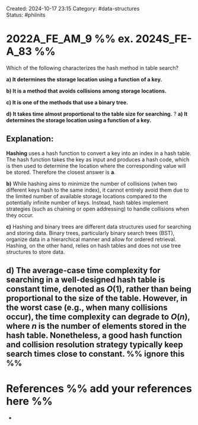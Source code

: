 Created: 2024-10-17 23:15
Category: #data-structures  
Status: #philnits


# 2022A_FE_AM_9 %% ex. 2024S_FE-A_83 %%

Which of the following characterizes the hash method in table search?

**a) It determines the storage location using a function of a key.**

**b) It is a method that avoids collisions among storage locations.**

**c) It is one of the methods that use a binary tree.**

**d) It takes time almost proportional to the table size for searching.**
? 
**a) It determines the storage location using a function of a key.**
## **Explanation:**
**Hashing** uses a hash function to convert a key into an index in a hash table. The hash function takes the key as input and produces a hash code, which is then used to determine the location where the corresponding value will be stored. Therefore the closest answer is **a**.

**b)** While hashing aims to minimize the number of collisions (when two different keys hash to the same index), it cannot entirely avoid them due to the limited number of available storage locations compared to the potentially infinite number of keys. Instead, hash tables implement strategies (such as chaining or open addressing) to handle collisions when they occur.

**c)** Hashing and binary trees are different data structures used for searching and storing data. Binary trees, particularly binary search trees (BST), organize data in a hierarchical manner and allow for ordered retrieval. Hashing, on the other hand, relies on hash tables and does not use tree structures to store data.

**d)** The average-case time complexity for searching in a well-designed hash table is **constant time**, denoted as $O(1)$, rather than being proportional to the size of the table. However, in the worst case (e.g., when many collisions occur), the time complexity can degrade to $O(n)$, where $n$ is the number of elements stored in the hash table. Nonetheless, a good hash function and collision resolution strategy typically keep search times close to constant.
%% ignore this %%
---









# References %% add your references here %%
- 